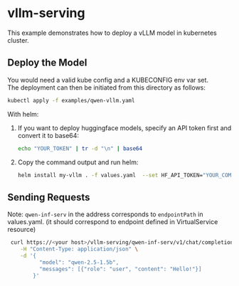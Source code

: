 # vllm-serving
This example demonstrates how to deploy a vLLM model in kubernetes cluster.


## Deploy the Model
You would need a valid kube config and a KUBECONFIG env var set.  
The deployment can then be initiated from this directory as follows:
```sh
kubectl apply -f examples/qwen-vllm.yaml
```

With helm:
1. If you want to deploy huggingface models, specify an API token first and convert it to base64:
    ```sh
    echo "YOUR_TOKEN" | tr -d "\n" | base64
    ```
2. Copy the command output and run helm:
    ```sh
    helm install my-vllm . -f values.yaml  --set HF_API_TOKEN="YOUR_COMMAND_OUTPUT"
    ```

## Sending Requests
Note: `qwen-inf-serv` in the address corresponds to `endpointPath` in values.yaml. (it should correspond to endpoint defined in VirtualService resource)
```sh
 curl https://<your host>/vllm-serving/qwen-inf-serv/v1/chat/completions \
    -H "Content-Type: application/json" \
    -d '{
          "model": "qwen-2.5-1.5b",
          "messages": [{"role": "user", "content": "Hello!"}]
        }'